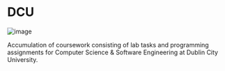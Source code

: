 # DCU

![image](https://user-images.githubusercontent.com/59375245/132568011-456b59be-79d8-4e23-abcc-9579d09f00e8.png)

Accumulation of coursework consisting of lab tasks and programming assignments for Computer Science & Software Engineering at Dublin City University.
